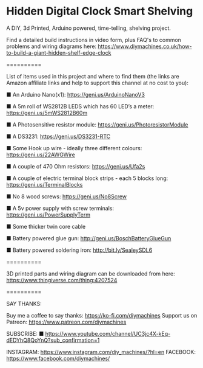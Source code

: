 # Hidden Digital Clock Smart Shelving
A DIY, 3d Printed, Arduino powered, time-telling, shelving project.

Find a detailed build instructions in video form, plus FAQ's to common problems and wiring diagrams here: https://www.diymachines.co.uk/how-to-build-a-giant-hidden-shelf-edge-clock

==========

List of items used in this project and where to find them (the links are Amazon affiliate links and help to support this channel at no cost to you):

■ An Arduino Nano(x1): https://geni.us/ArduinoNanoV3

■ A 5m roll of WS2812B LEDS which has 60 LED’s a meter: https://geni.us/5mWS2812B60m

■ A Photosensitive resistor module: https://geni.us/PhotoresistorModule

■ A DS3231: https://geni.us/DS3231-RTC

■ Some Hook up wire - ideally three different colours: https://geni.us/22AWGWire 

■ A couple of 470 Ohm resistors: https://geni.us/Ufa2s 

■ A couple of electric terminal block strips - each 5 blocks long: https://geni.us/TerminalBlocks

■ No 8 wood screws: https://geni.us/No8Screw

■ A 5v power supply with screw terminals: https://geni.us/PowerSupplyTerm

■ Some thicker twin core cable


■ Battery powered glue gun: http://geni.us/BoschBatteryGlueGun

■ Battery powered soldering iron:  http://bit.ly/SealeySDL6 

==========

3D printed parts and wiring diagram can be downloaded from here: https://www.thingiverse.com/thing:4207524

==========

SAY THANKS:

Buy me a coffee to say thanks: https://ko-fi.com/diymachines
Support us on Patreon: https://www.patreon.com/diymachines

SUBSCRIBE: 
■ https://www.youtube.com/channel/UC3jc4X-kEq-dEDYhQ8QoYnQ?sub_confirmation=1

INSTAGRAM: https://www.instagram.com/diy_machines/?hl=en
FACEBOOK: https://www.facebook.com/diymachines/
